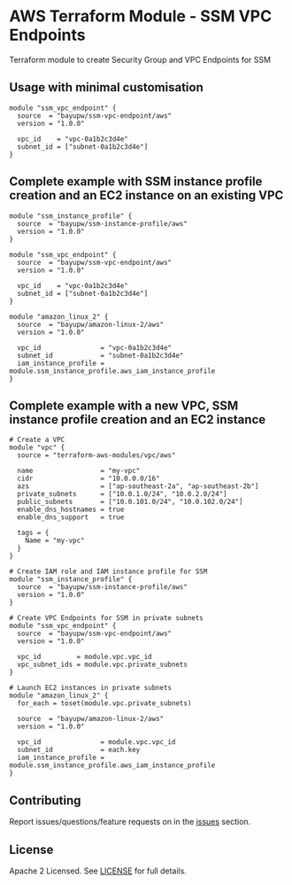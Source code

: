 # AWS Terraform Module - SSM VPC Endpoints

Terraform module to create Security Group and VPC Endpoints for SSM

## Usage with minimal customisation

```hcl
module "ssm_vpc_endpoint" {
  source  = "bayupw/ssm-vpc-endpoint/aws"
  version = "1.0.0"

  vpc_id    = "vpc-0a1b2c3d4e"
  subnet_id = ["subnet-0a1b2c3d4e"]
}
```

## Complete example with SSM instance profile creation and an EC2 instance on an existing VPC

```hcl
module "ssm_instance_profile" {
  source  = "bayupw/ssm-instance-profile/aws"
  version = "1.0.0"
}

module "ssm_vpc_endpoint" {
  source  = "bayupw/ssm-vpc-endpoint/aws"
  version = "1.0.0"

  vpc_id    = "vpc-0a1b2c3d4e"
  subnet_id = ["subnet-0a1b2c3d4e"]
}

module "amazon_linux_2" {
  source  = "bayupw/amazon-linux-2/aws"
  version = "1.0.0"

  vpc_id               = "vpc-0a1b2c3d4e"
  subnet_id            = "subnet-0a1b2c3d4e"
  iam_instance_profile = module.ssm_instance_profile.aws_iam_instance_profile
}
```

## Complete example with a new VPC, SSM instance profile creation and an EC2 instance

```hcl
# Create a VPC
module "vpc" {
  source = "terraform-aws-modules/vpc/aws"

  name                 = "my-vpc"
  cidr                 = "10.0.0.0/16"
  azs                  = ["ap-southeast-2a", "ap-southeast-2b"]
  private_subnets      = ["10.0.1.0/24", "10.0.2.0/24"]
  public_subnets       = ["10.0.101.0/24", "10.0.102.0/24"]
  enable_dns_hostnames = true
  enable_dns_support   = true

  tags = {
    Name = "my-vpc"
  }
}

# Create IAM role and IAM instance profile for SSM
module "ssm_instance_profile" {
  source  = "bayupw/ssm-instance-profile/aws"
  version = "1.0.0"
}

# Create VPC Endpoints for SSM in private subnets
module "ssm_vpc_endpoint" {
  source  = "bayupw/ssm-vpc-endpoint/aws"
  version = "1.0.0"

  vpc_id         = module.vpc.vpc_id
  vpc_subnet_ids = module.vpc.private_subnets
}

# Launch EC2 instances in private subnets
module "amazon_linux_2" {
  for_each = toset(module.vpc.private_subnets)

  source  = "bayupw/amazon-linux-2/aws"
  version = "1.0.0"

  vpc_id               = module.vpc.vpc_id
  subnet_id            = each.key
  iam_instance_profile = module.ssm_instance_profile.aws_iam_instance_profile
}
```

## Contributing

Report issues/questions/feature requests on in the [issues](https://github.com/bayupw/terraform-aws-ssm-vpc-endpoint/issues/new) section.

## License

Apache 2 Licensed. See [LICENSE](https://github.com/bayupw/terraform-aws-ssm-vpc-endpoint/tree/master/LICENSE) for full details.